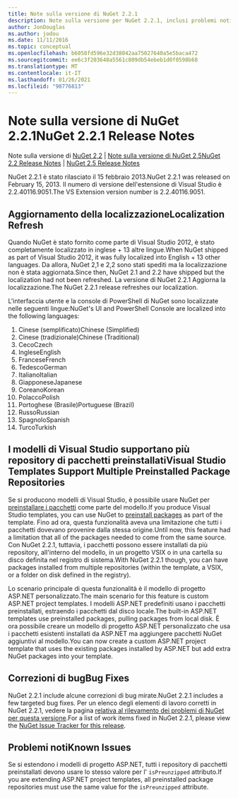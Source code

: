 ```yaml
---
title: Note sulla versione di NuGet 2.2.1
description: Note sulla versione per NuGet 2.2.1, inclusi problemi noti, correzioni di bug, funzionalità aggiunte e DCR.
author: JonDouglas
ms.author: jodou
ms.date: 11/11/2016
ms.topic: conceptual
ms.openlocfilehash: b6058fd596e32d38042aa75027640a5e5baca472
ms.sourcegitcommit: ee6c3f203648a5561c809db54ebeb1d0f0598b68
ms.translationtype: MT
ms.contentlocale: it-IT
ms.lasthandoff: 01/26/2021
ms.locfileid: "98776813"
---
```

# <a name="nuget-221-release-notes"></a><span data-ttu-id="97c45-103">Note sulla versione di NuGet 2.2.1</span><span class="sxs-lookup"><span data-stu-id="97c45-103">NuGet 2.2.1 Release Notes</span></span>

<span data-ttu-id="97c45-104">Note sulla versione di [NuGet 2,2](../release-notes/nuget-2.2.md)  |  [Note sulla versione di NuGet 2,5](../release-notes/nuget-2.5.md)</span><span class="sxs-lookup"><span data-stu-id="97c45-104">[NuGet 2.2 Release Notes](../release-notes/nuget-2.2.md) | [NuGet 2.5 Release Notes](../release-notes/nuget-2.5.md)</span></span>

<span data-ttu-id="97c45-105">NuGet 2.2.1 è stato rilasciato il 15 febbraio 2013.</span><span class="sxs-lookup"><span data-stu-id="97c45-105">NuGet 2.2.1 was released on February 15, 2013.</span></span>  <span data-ttu-id="97c45-106">Il numero di versione dell'estensione di Visual Studio è 2.2.40116.9051.</span><span class="sxs-lookup"><span data-stu-id="97c45-106">The VS Extension version number is 2.2.40116.9051.</span></span>

## <a name="localization-refresh"></a><span data-ttu-id="97c45-107">Aggiornamento della localizzazione</span><span class="sxs-lookup"><span data-stu-id="97c45-107">Localization Refresh</span></span>
<span data-ttu-id="97c45-108">Quando NuGet è stato fornito come parte di Visual Studio 2012, è stato completamente localizzato in inglese + 13 altre lingue.</span><span class="sxs-lookup"><span data-stu-id="97c45-108">When NuGet shipped as part of Visual Studio 2012, it was fully localized into English + 13 other languages.</span></span>  <span data-ttu-id="97c45-109">Da allora, NuGet 2,1 e 2,2 sono stati spediti ma la localizzazione non è stata aggiornata.</span><span class="sxs-lookup"><span data-stu-id="97c45-109">Since then, NuGet 2.1 and 2.2 have shipped but the localization had not been refreshed.</span></span>  <span data-ttu-id="97c45-110">La versione di NuGet 2.2.1 Aggiorna la localizzazione.</span><span class="sxs-lookup"><span data-stu-id="97c45-110">The NuGet 2.2.1 release refreshes our localization.</span></span>

<span data-ttu-id="97c45-111">L'interfaccia utente e la console di PowerShell di NuGet sono localizzate nelle seguenti lingue:</span><span class="sxs-lookup"><span data-stu-id="97c45-111">NuGet's UI and PowerShell Console are localized into the following languages:</span></span>

1. <span data-ttu-id="97c45-112">Cinese (semplificato)</span><span class="sxs-lookup"><span data-stu-id="97c45-112">Chinese (Simplified)</span></span>
1. <span data-ttu-id="97c45-113">Cinese (tradizionale)</span><span class="sxs-lookup"><span data-stu-id="97c45-113">Chinese (Traditional)</span></span>
1. <span data-ttu-id="97c45-114">Ceco</span><span class="sxs-lookup"><span data-stu-id="97c45-114">Czech</span></span>
1. <span data-ttu-id="97c45-115">Inglese</span><span class="sxs-lookup"><span data-stu-id="97c45-115">English</span></span>
1. <span data-ttu-id="97c45-116">Francese</span><span class="sxs-lookup"><span data-stu-id="97c45-116">French</span></span>
1. <span data-ttu-id="97c45-117">Tedesco</span><span class="sxs-lookup"><span data-stu-id="97c45-117">German</span></span>
1. <span data-ttu-id="97c45-118">Italiano</span><span class="sxs-lookup"><span data-stu-id="97c45-118">Italian</span></span>
1. <span data-ttu-id="97c45-119">Giapponese</span><span class="sxs-lookup"><span data-stu-id="97c45-119">Japanese</span></span>
1. <span data-ttu-id="97c45-120">Coreano</span><span class="sxs-lookup"><span data-stu-id="97c45-120">Korean</span></span>
1. <span data-ttu-id="97c45-121">Polacco</span><span class="sxs-lookup"><span data-stu-id="97c45-121">Polish</span></span>
1. <span data-ttu-id="97c45-122">Portoghese (Brasile)</span><span class="sxs-lookup"><span data-stu-id="97c45-122">Portuguese (Brazil)</span></span>
1. <span data-ttu-id="97c45-123">Russo</span><span class="sxs-lookup"><span data-stu-id="97c45-123">Russian</span></span>
1. <span data-ttu-id="97c45-124">Spagnolo</span><span class="sxs-lookup"><span data-stu-id="97c45-124">Spanish</span></span>
1. <span data-ttu-id="97c45-125">Turco</span><span class="sxs-lookup"><span data-stu-id="97c45-125">Turkish</span></span>

## <a name="visual-studio-templates-support-multiple-preinstalled-package-repositories"></a><span data-ttu-id="97c45-126">I modelli di Visual Studio supportano più repository di pacchetti preinstallati</span><span class="sxs-lookup"><span data-stu-id="97c45-126">Visual Studio Templates Support Multiple Preinstalled Package Repositories</span></span>
<span data-ttu-id="97c45-127">Se si producono modelli di Visual Studio, è possibile usare NuGet per [preinstallare i pacchetti](../visual-studio-extensibility/visual-studio-templates.md) come parte del modello.</span><span class="sxs-lookup"><span data-stu-id="97c45-127">If you produce Visual Studio templates, you can use NuGet to [preinstall packages](../visual-studio-extensibility/visual-studio-templates.md) as part of the template.</span></span>  <span data-ttu-id="97c45-128">Fino ad ora, questa funzionalità aveva una limitazione che tutti i pacchetti dovevano provenire dalla stessa origine.</span><span class="sxs-lookup"><span data-stu-id="97c45-128">Until now, this feature had a limitation that all of the packages needed to come from the same source.</span></span>  <span data-ttu-id="97c45-129">Con NuGet 2.2.1, tuttavia, i pacchetti possono essere installati da più repository, all'interno del modello, in un progetto VSIX o in una cartella su disco definita nel registro di sistema.</span><span class="sxs-lookup"><span data-stu-id="97c45-129">With NuGet 2.2.1 though, you can have packages installed from multiple repositories (within the template, a VSIX, or a folder on disk defined in the registry).</span></span>

<span data-ttu-id="97c45-130">Lo scenario principale di questa funzionalità è il modello di progetto ASP.NET personalizzato.</span><span class="sxs-lookup"><span data-stu-id="97c45-130">The main scenario for this feature is custom ASP.NET project templates.</span></span>  <span data-ttu-id="97c45-131">I modelli ASP.NET predefiniti usano i pacchetti preinstallati, estraendo i pacchetti dal disco locale.</span><span class="sxs-lookup"><span data-stu-id="97c45-131">The built-in ASP.NET templates use preinstalled packages, pulling packages from local disk.</span></span>  <span data-ttu-id="97c45-132">È ora possibile creare un modello di progetto ASP.NET personalizzato che usa i pacchetti esistenti installati da ASP.NET ma aggiungere pacchetti NuGet aggiuntivi al modello.</span><span class="sxs-lookup"><span data-stu-id="97c45-132">You can now create a custom ASP.NET project template that uses the existing packages installed by ASP.NET but add extra NuGet packages into your template.</span></span>

## <a name="bug-fixes"></a><span data-ttu-id="97c45-133">Correzioni di bug</span><span class="sxs-lookup"><span data-stu-id="97c45-133">Bug Fixes</span></span>
<span data-ttu-id="97c45-134">NuGet 2.2.1 include alcune correzioni di bug mirate.</span><span class="sxs-lookup"><span data-stu-id="97c45-134">NuGet 2.2.1 includes a few targeted bug fixes.</span></span> <span data-ttu-id="97c45-135">Per un elenco degli elementi di lavoro corretti in NuGet 2.2.1, vedere la pagina [relativa al rilevamento dei problemi di NuGet per questa versione](http://nuget.codeplex.com/workitem/list/advanced?keyword=&status=Closed&type=All&priority=All&release=NuGet%202.2.1&assignedTo=All&component=All&sortField=LastUpdatedDate&sortDirection=Descending&page=0).</span><span class="sxs-lookup"><span data-stu-id="97c45-135">For a list of work items fixed in NuGet 2.2.1, please view the [NuGet Issue Tracker for this release](http://nuget.codeplex.com/workitem/list/advanced?keyword=&status=Closed&type=All&priority=All&release=NuGet%202.2.1&assignedTo=All&component=All&sortField=LastUpdatedDate&sortDirection=Descending&page=0).</span></span>


## <a name="known-issues"></a><span data-ttu-id="97c45-136">Problemi noti</span><span class="sxs-lookup"><span data-stu-id="97c45-136">Known Issues</span></span>

<span data-ttu-id="97c45-137">Se si estendono i modelli di progetto ASP.NET, tutti i repository di pacchetti preinstallati devono usare lo stesso valore per l' `isPreunzipped` attributo.</span><span class="sxs-lookup"><span data-stu-id="97c45-137">If you are extending ASP.NET project templates, all preinstalled package repositories must use the same value for the `isPreunzipped` attribute.</span></span>
